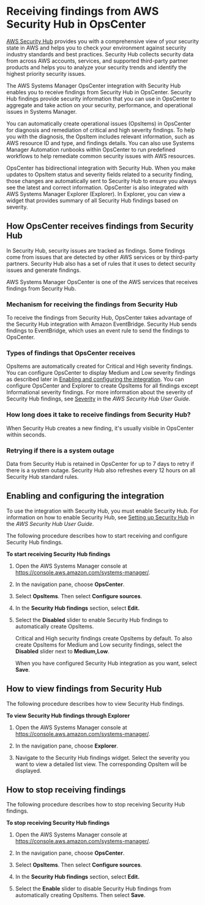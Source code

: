 # Receiving findings from AWS Security Hub in OpsCenter<a name="opscenter-securityhub-integration"></a>

[AWS Security Hub](https://docs.aws.amazon.com/securityhub/latest/userguide/what-is-securityhub.html) provides you with a comprehensive view of your security state in AWS and helps you to check your environment against security industry standards and best practices\. Security Hub collects security data from across AWS accounts, services, and supported third\-party partner products and helps you to analyze your security trends and identify the highest priority security issues\.

The AWS Systems Manager OpsCenter integration with Security Hub enables you to receive findings from Security Hub in OpsCenter\. Security Hub findings provide security information that you can use in OpsCenter to aggregate and take action on your security, performance, and operational issues in Systems Manager\. 

You can automatically create operational issues \(OpsItems\) in OpsCenter for diagnosis and remediation of critical and high severity findings\. To help you with the diagnosis, the OpsItem includes relevant information, such as AWS resource ID and type, and findings details\. You can also use Systems Manager Automation runbooks within OpsCenter to run predefined workflows to help remediate common security issues with AWS resources\. 

OpsCenter has bidirectional integration with Security Hub\. When you make updates to OpsItem status and severity fields related to a security finding, those changes are automatically sent to Security Hub to ensure you always see the latest and correct information\. OpsCenter is also integrated with AWS Systems Manager Explorer \(Explorer\)\. In Explorer, you can view a widget that provides summary of all Security Hub findings based on severity\.

## How OpsCenter receives findings from Security Hub<a name="opscenter-securityhub-integration-receiving-findings"></a>

In Security Hub, security issues are tracked as findings\. Some findings come from issues that are detected by other AWS services or by third\-party partners\. Security Hub also has a set of rules that it uses to detect security issues and generate findings\.

AWS Systems Manager OpsCenter is one of the AWS services that receives findings from Security Hub\.

### Mechanism for receiving the findings from Security Hub<a name="opscenter-securityhub-integration-receive-mechanism"></a>

To receive the findings from Security Hub, OpsCenter takes advantage of the Security Hub integration with Amazon EventBridge\. Security Hub sends findings to EventBridge, which uses an event rule to send the findings to OpsCenter\.

### Types of findings that OpsCenter receives<a name="opscenter-securityhub-integration-finding-types-received"></a>

 OpsItems are automatically created for Critical and High severity findings\. You can configure OpsCenter to display Medium and Low severity findings as described later in [Enabling and configuring the integration](#opscenter-securityhub-integration-receive-enable)\. You can configure OpsCenter and Explorer to create OpsItems for all findings except Informational severity findings\. For more information about the severity of Security Hub findings, see [Severity](https://docs.aws.amazon.com/securityhub/latest/userguide/securityhub-cwe-integration-types.html#securityhub-cwe-integration-types-all-findings) in the *AWS Security Hub User Guide*\.

### How long does it take to receive findings from Security Hub?<a name="opscenter-securityhub-integration-receive-finding-latency"></a>

When Security Hub creates a new finding, it's usually visible in OpsCenter within seconds\.

### Retrying if there is a system outage<a name="opscenter-securityhub-integration-retry-receive"></a>

Data from Security Hub is retained in OpsCenter for up to 7 days to retry if there is a system outage\. Security Hub also refreshes every 12 hours on all Security Hub standard rules\. 

## Enabling and configuring the integration<a name="opscenter-securityhub-integration-receive-enable"></a>

To use the integration with Security Hub, you must enable Security Hub\. For information on how to enable Security Hub, see [Setting up Security Hub](https://docs.aws.amazon.com/securityhub/latest/userguide/securityhub-settingup.html) in the *AWS Security Hub User Guide*\.

The following procedure describes how to start receiving and configure Security Hub findings\.

**To start receiving Security Hub findings**

1. Open the AWS Systems Manager console at [https://console\.aws\.amazon\.com/systems\-manager/](https://console.aws.amazon.com/systems-manager/)\.

1. In the navigation pane, choose **OpsCenter**\.

1. Select **OpsItems**\. Then select **Configure sources**\.

1. In the **Security Hub findings** section, select **Edit\.**

1. Select the **Disabled** slider to enable Security Hub findings to automatically create OpsItems\.

   Critical and High security findings create OpsItems by default\. To also create OpsItems for Medium and Low security findings, select the **Disabled** slider next to **Medium,Low**\.

   When you have configured Security Hub integration as you want, select **Save**\.

## How to view findings from Security Hub<a name="opscenter-securityhub-integration-view-received-findings"></a>

The following procedure describes how to view Security Hub findings\.

**To view Security Hub findings through Explorer**

1. Open the AWS Systems Manager console at [https://console\.aws\.amazon\.com/systems\-manager/](https://console.aws.amazon.com/systems-manager/)\.

1. In the navigation pane, choose **Explorer**\.

1. Navigate to the Security Hub findings widget\. Select the severity you want to view a detailed list view\. The corresponding OpsItem will be displayed\.

## How to stop receiving findings<a name="opscenter-securityhub-integration-disable-receive"></a>

The following procedure describes how to stop receiving Security Hub findings\.

**To stop receiving Security Hub findings**

1. Open the AWS Systems Manager console at [https://console\.aws\.amazon\.com/systems\-manager/](https://console.aws.amazon.com/systems-manager/)\.

1. In the navigation pane, choose **OpsCenter**\.

1. Select **OpsItems**\. Then select **Configure sources**\.

1. In the **Security Hub findings** section, select **Edit\.**

1. Select the **Enable** slider to disable Security Hub findings from automatically creating OpsItems\. Then select **Save**\.